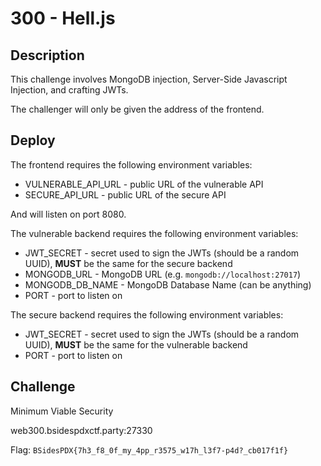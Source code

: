 # 300 - Hell.js

## Description

This challenge involves MongoDB injection, Server-Side Javascript Injection, and crafting JWTs.

The challenger will only be given the address of the frontend.

## Deploy

The frontend requires the following environment variables:

* VULNERABLE_API_URL - public URL of the vulnerable API
* SECURE_API_URL - public URL of the secure API

And will listen on port 8080.

The vulnerable backend requires the following environment variables:

* JWT_SECRET - secret used to sign the JWTs (should be a random UUID), **MUST** be the same for the secure backend
*  MONGODB_URL - MongoDB URL (e.g. `mongodb://localhost:27017`)
*  MONGODB_DB_NAME - MongoDB Database Name (can be anything)
*  PORT - port to listen on

The secure backend requires the following environment variables:

* JWT_SECRET - secret used to sign the JWTs (should be a random UUID), **MUST** be the same for the vulnerable backend
*  PORT - port to listen on

## Challenge

Minimum Viable Security

web300.bsidespdxctf.party:27330

Flag: `BSidesPDX{7h3_f8_0f_my_4pp_r3575_w17h_l3f7-p4d?_cb017f1f}`